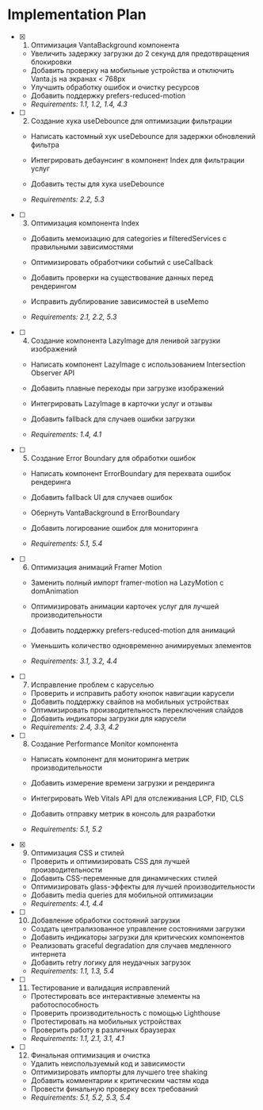 # Implementation Plan

- [x] 1. Оптимизация VantaBackground компонента


  - Увеличить задержку загрузки до 2 секунд для предотвращения блокировки
  - Добавить проверку на мобильные устройства и отключить Vanta.js на экранах < 768px
  - Улучшить обработку ошибок и очистку ресурсов
  - Добавить поддержку prefers-reduced-motion
  - _Requirements: 1.1, 1.2, 1.4, 4.3_



- [ ] 2. Создание хука useDebounce для оптимизации фильтрации
  - Написать кастомный хук useDebounce для задержки обновлений фильтра
  - Интегрировать дебаунсинг в компонент Index для фильтрации услуг


  - Добавить тесты для хука useDebounce
  - _Requirements: 2.2, 5.3_

- [ ] 3. Оптимизация компонента Index
  - Добавить мемоизацию для categories и filteredServices с правильными зависимостями


  - Оптимизировать обработчики событий с useCallback
  - Добавить проверки на существование данных перед рендерингом
  - Исправить дублирование зависимостей в useMemo
  - _Requirements: 2.1, 2.2, 5.3_



- [ ] 4. Создание компонента LazyImage для ленивой загрузки изображений
  - Написать компонент LazyImage с использованием Intersection Observer API
  - Добавить плавные переходы при загрузке изображений
  - Интегрировать LazyImage в карточки услуг и отзывы
  - Добавить fallback для случаев ошибки загрузки


  - _Requirements: 1.4, 4.1_

- [ ] 5. Создание Error Boundary для обработки ошибок
  - Написать компонент ErrorBoundary для перехвата ошибок рендеринга
  - Добавить fallback UI для случаев ошибок

  - Обернуть VantaBackground в ErrorBoundary
  - Добавить логирование ошибок для мониторинга
  - _Requirements: 5.1, 5.4_

- [ ] 6. Оптимизация анимаций Framer Motion
  - Заменить полный импорт framer-motion на LazyMotion с domAnimation


  - Оптимизировать анимации карточек услуг для лучшей производительности
  - Добавить поддержку prefers-reduced-motion для анимаций
  - Уменьшить количество одновременно анимируемых элементов
  - _Requirements: 3.1, 3.2, 4.4_


- [ ] 7. Исправление проблем с каруселью
  - Проверить и исправить работу кнопок навигации карусели
  - Добавить поддержку свайпов на мобильных устройствах
  - Оптимизировать производительность переключения слайдов
  - Добавить индикаторы загрузки для карусели
  - _Requirements: 2.4, 3.3, 4.2_



- [ ] 8. Создание Performance Monitor компонента
  - Написать компонент для мониторинга метрик производительности
  - Добавить измерение времени загрузки и рендеринга
  - Интегрировать Web Vitals API для отслеживания LCP, FID, CLS



  - Добавить отправку метрик в консоль для разработки
  - _Requirements: 5.1, 5.2_

- [x] 9. Оптимизация CSS и стилей



  - Проверить и оптимизировать CSS для лучшей производительности
  - Добавить CSS-переменные для динамических стилей
  - Оптимизировать glass-эффекты для лучшей производительности
  - Добавить media queries для мобильной оптимизации
  - _Requirements: 4.1, 4.4_

- [ ] 10. Добавление обработки состояний загрузки
  - Создать централизованное управление состояниями загрузки
  - Добавить индикаторы загрузки для критических компонентов
  - Реализовать graceful degradation для случаев медленного интернета
  - Добавить retry логику для неудачных загрузок
  - _Requirements: 1.1, 1.3, 5.4_

- [ ] 11. Тестирование и валидация исправлений
  - Протестировать все интерактивные элементы на работоспособность
  - Проверить производительность с помощью Lighthouse
  - Протестировать на мобильных устройствах
  - Проверить работу в различных браузерах
  - _Requirements: 1.1, 2.1, 3.1, 4.1_

- [ ] 12. Финальная оптимизация и очистка
  - Удалить неиспользуемый код и зависимости
  - Оптимизировать импорты для лучшего tree shaking
  - Добавить комментарии к критическим частям кода
  - Провести финальную проверку всех требований
  - _Requirements: 5.1, 5.2, 5.3, 5.4_